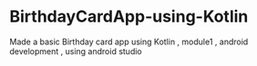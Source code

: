 # BirthdayCardApp-using-Kotlin
Made a basic Birthday card app using Kotlin , module1 , android development , using android studio
